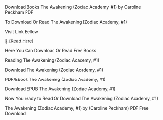 Download Books The Awakening (Zodiac Academy, #1) by Caroline Peckham PDF

To Download Or Read The Awakening (Zodiac Academy, #1)

Visit Link Bellow

[📖 [Read Here]](https://eibooknade.web.app/bossydamaging/B07SV21LFY)

Here You Can Download Or Read Free Books

Reading The Awakening (Zodiac Academy, #1)

Download The Awakening (Zodiac Academy, #1)

PDF/Ebook The Awakening (Zodiac Academy, #1)

Download EPUB The Awakening (Zodiac Academy, #1)

Now You ready to Read Or Download The Awakening (Zodiac Academy, #1)

The Awakening (Zodiac Academy, #1) by (Caroline Peckham) PDF Free Download
